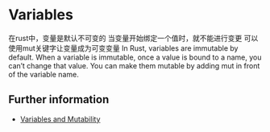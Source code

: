 # Variables
在rust中，变量是默认不可变的
当变量开始绑定一个值时，就不能进行变更
可以使用mut关键字让变量成为可变变量
In Rust, variables are immutable by default.
When a variable is immutable, once a value is bound to a name, you can’t change that value.
You can make them mutable by adding mut in front of the variable name.

## Further information

- [Variables and Mutability](https://doc.rust-lang.org/book/ch03-01-variables-and-mutability.html)
